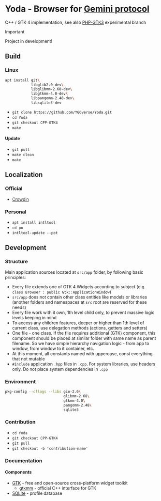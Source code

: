 # Yoda - Browser for [Gemini protocol](https://geminiprotocol.net)

C++ / GTK 4 implementation, see also [PHP-GTK3](https://github.com/YGGverse/Yoda/tree/PHP-GTK3) experimental branch

> [!IMPORTANT]
> Project in development!
>

## Build

### Linux

``` bash
apt install git\
            libglib2.0-dev\
            libglibmm-2.68-dev\
            libgtkmm-4.0-dev\
            libpangomm-2.48-dev\
            libsqlite3-dev
```

* `git clone https://github.com/YGGverse/Yoda.git`
* `cd Yoda`
* `git checkout CPP-GTK4`
* `make`

#### Update

* `git pull`
* `make clean`
* `make`

## Localization

### Official

 * [Crowdin](https://crowdin.com/project/yoda-browser)

### Personal

* `apt install intltool`
* `cd po`
* `intltool-update --pot`

## Development

### Structure

Main application sources located at `src/app` folder, by following basic principles:

* Every file extends one of GTK 4 Widgets according to subject (e.g. `class Browser : public Gtk::ApplicationWindow`)
* `src/app` does not contain other class entities like models or libraries (another folders and namespaces at `src` root are reserved for these needs)
* Every file work with it own, 1th level child only, to prevent massive logic levels keeping in mind
* To access any children features, deeper or higher than 1th level of current class, use delegation methods (actions, getters and setters)
* One file - one class. If the file requires additional (GTK) component, this component should be placed at similar folder with same name as parent filename. So we have simple hierarchy navigation logic - from app to window, from window to it container, etc.
* At this moment, all constants named with uppercase, const everything that not mutable
* `#include` application `.hpp` files in `.cpp`. For system libraries, use headers only. Do not place system dependencies in `.cpp`

### Environment

``` bash
pkg-config --cflags --libs gio-2.0\
                           glibmm-2.68\
                           gtkmm-4.0\
                           pangomm-2.48\
                           sqlite3
```

### Contribution

* `cd Yoda`
* `git checkout CPP-GTK4`
* `git pull`
* `git checkout -b 'contribution-name'`

### Documentation

#### Components

* [GTK](https://gtk.org) - free and open-source cross-platform widget toolkit
  * [gtkmm](https://gtkmm.org) - official C++ interface for GTK
* [SQLite](https://sqlite.org) - profile database
